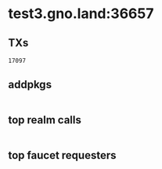 # test3.gno.land:36657

## TXs
```
17097
```

## addpkgs
```
```

## top realm calls
```
```

## top faucet requesters
```
```

